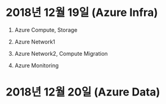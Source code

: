 <h1> 2018년 12월 19일 (Azure Infra) </h1>

1. Azure Compute, Storage 

2. Azure Network1

3. Azure Network2, Compute Migration

4. Azure Monitoring

<h1> 2018년 12월 20일 (Azure Data) </h1>
